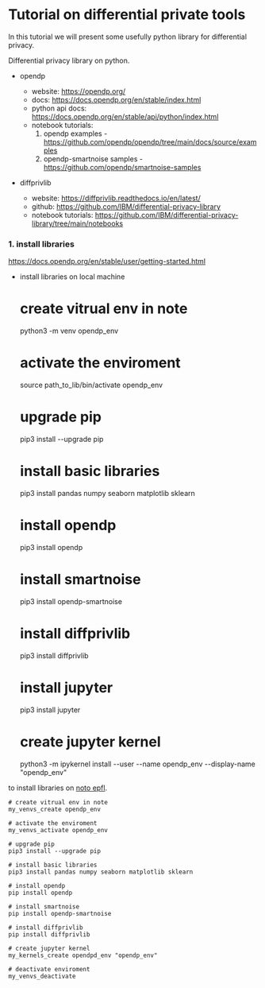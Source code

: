 # Tutorial on differential private tools

In this tutorial we will present some usefully python library for differential privacy.

Differential privacy library on python.

- opendp
  - website: https://opendp.org/
  - docs: https://docs.opendp.org/en/stable/index.html
  - python api docs: https://docs.opendp.org/en/stable/api/python/index.html
  - notebook tutorials:
      1. opendp examples - https://github.com/opendp/opendp/tree/main/docs/source/examples
      2. opendp-smartnoise samples - https://github.com/opendp/smartnoise-samples

- diffprivlib
  - website: https://diffprivlib.readthedocs.io/en/latest/
  - github: https://github.com/IBM/differential-privacy-library
  - notebook tutorials: https://github.com/IBM/differential-privacy-library/tree/main/notebooks


### 1. install libraries

https://docs.opendp.org/en/stable/user/getting-started.html

- install libraries on local machine


    # create vitrual env in note
    python3 -m venv opendp_env
    
    # activate the enviroment
    source path_to_lib/bin/activate opendp_env
    
    # upgrade pip 
    pip3 install --upgrade pip

    # install basic libraries
    pip3 install pandas numpy seaborn matplotlib sklearn 

    # install opendp
    pip3 install opendp

    # install smartnoise
    pip3 install opendp-smartnoise

    # install diffprivlib
    pip3 install diffprivlib

    # install jupyter
    pip3 install jupyter

    # create jupyter kernel 
    python3 -m ipykernel install --user --name opendp_env --display-name "opendp_env"

to install libraries on [noto epfl](https://noto.epfl.ch/hub/login?next=%2Fhub%2F).

    # create vitrual env in note
    my_venvs_create opendp_env
    
    # activate the enviroment
    my_venvs_activate opendp_env

    # upgrade pip
    pip3 install --upgrade pip

    # install basic libraries
    pip3 install pandas numpy seaborn matplotlib sklearn 

    # install opendp
    pip install opendp

    # install smartnoise
    pip install opendp-smartnoise

    # install diffprivlib
    pip install diffprivlib

    # create jupyter kernel 
    my_kernels_create opendpd_env "opendp_env"
    
    # deactivate enviroment
    my_venvs_deactivate